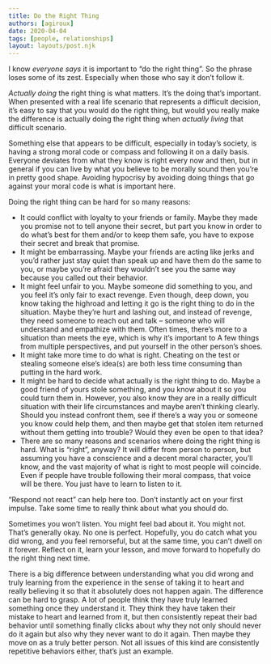 ```yaml
---
title: Do the Right Thing
authors: [agiroux]
date: 2020-04-04
tags: [people, relationships]
layout: layouts/post.njk
---
```


I know *everyone says* it is important to “do the right thing”. So the phrase loses some of its zest. Especially when those who say it don’t follow it.

*Actually doing* the right thing is what matters. It’s the doing that’s important. When presented with a real life scenario that represents a difficult decision, it’s easy to say that you would do the right thing, but would you really make the difference is actually doing the right thing when *actually living* that difficult scenario.

Something else that appears to be difficult, especially in today’s society, is having a strong moral code or compass and following it on a daily basis. Everyone deviates from what they know is right every now and then, but in general if you can live by what you believe to be morally sound then you’re in pretty good shape. Avoiding hypocrisy by avoiding doing things that go against your moral code is what is important here.

Doing the right thing can be hard for so many reasons:

- It could conflict with loyalty to your friends or family. Maybe they made you promise not to tell anyone their secret, but part you know in order to do what’s best for them and/or to keep them safe, you have to expose their secret and break that promise.
- It might be embarrassing. Maybe your friends are acting like jerks and you’d rather just stay quiet than speak up and have them do the same to you, or maybe you’re afraid they wouldn’t see you the same way because you called out their behavior.
- It might feel unfair to you. Maybe someone did something to you, and you feel it’s only fair to exact revenge. Even though, deep down, you know taking the highroad and letting it go is the right thing to do in the situation. Maybe they’re hurt and lashing out, and instead of revenge, they need someone to reach out and talk – someone who will understand and empathize with them. Often times, there’s more to a situation than meets the eye, which is why it’s important to A few things from multiple perspectives, and put yourself in the other person’s shoes.
- It might take more time to do what is right. Cheating on the test or stealing someone else’s idea(s) are both less time consuming than putting in the hard work.
- It might be hard to decide what actually is the right thing to do. Maybe a good friend of yours stole something, and you know about it so you could turn them in. However, you also know they are in a really difficult situation with their life circumstances and maybe aren’t thinking clearly. Should you instead confront them, see if there’s a way you or someone you know could help them, and then maybe get that stolen item returned without them getting into trouble? Would they even be open to that idea?
- There are so many reasons and scenarios where doing the right thing is hard. What is “right”, anyway? It will differ from person to person, but assuming you have a conscience and a decent moral character, you’ll know, and the vast majority of what is right to most people will coincide. Even if people have trouble following their moral compass, that voice will be there. You just have to learn to listen to it.

“Respond not react” can help here too. Don’t instantly act on your first impulse. Take some time to really think about what you should do.

Sometimes you won’t listen. You might feel bad about it. You might not. That’s generally okay. No one is perfect. Hopefully, you do catch what you did wrong, and you feel remorseful, but at the same time, you can’t dwell on it forever. Reflect on it, learn your lesson, and move forward to hopefully do the right thing next time.

There is a big difference between understanding what you did wrong and truly learning from the experience in the sense of taking it to heart and really believing it so that it absolutely does not happen again. The difference can be hard to grasp. A lot of people think they have truly learned something once they understand it. They think they have taken their mistake to heart and learned from it, but then consistently repeat their bad behavior until something finally clicks about why they not only should never do it again but also why they never want to do it again. Then maybe they move on as a truly better person. Not all issues of this kind are consistently repetitive behaviors either, that’s just an example.